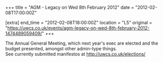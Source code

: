 +++
title = "AGM - Legacy on Wed 8th February 2012"
date = "2012-02-08T17:00:00Z"

[extra]
end_time = "2012-02-08T18:00:00Z"
location = "L5"
original = "https://uwcs.co.uk/events/agm-legacy-on-wed-8th-february-2012-1474489059409/"
+++

The Annual General Meeting, which next year's exec are elected and the budget presented, amongst other admin-type things.  
See currently submitted manifestos at http://uwcs.co.uk/elections/

